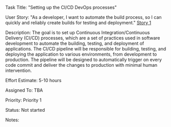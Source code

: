 Task Title: "Setting up the CI/CD DevOps processes"

User Story: "As a developer, I want to automate the build process, so I can quickly and reliably create builds for testing and deployment."
[Story 1](documentation/theme_1/stories/devops_story1.md)

Description: The goal is to set up Continuous Integration/Continuous Delivery (CI/CD) processes, which are a set of practices used in software development to automate the building, testing, and deployment of applications. The CI/CD pipeline will be responsible for building, testing, and deploying the application to various environments, from development to production. The pipeline will be designed to automatically trigger on every code commit and deliver the changes to production with minimal human intervention.

Effort Estimate: 5-10 hours

Assigned To: TBA

Priority: Priority 1

Status: Not started

Notes: 